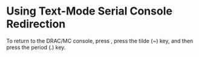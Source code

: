 # Using Text-Mode Serial Console Redirection

To return to the DRAC/MC console, press <Enter>, press the tilde (~) key, and then press the period (.) key.